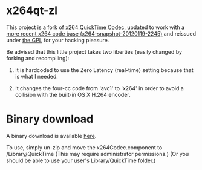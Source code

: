 x264qt-zl
=========

This project is a fork of <a
href="http://developer.berlios.de/projects/x264qtcodec/">x264
QuickTime Codec</a>, updated to work with <a
href="ftp://ftp.videolan.org/pub/videolan/x264/snapshots/x264-snapshot-20120119-2245.tar.bz2">a more recent
x264 code base (x264-snapshot-20120119-2245)</a> and reissued under
<a href="http://www.gnu.org/licenses/gpl-2.0.html">the GPL</a> for your hacking pleasure.

Be advised that this little project takes two liberties (easily
changed by forking and recompiling):

  1. It is hardcoded to use the Zero Latency (real-time) setting
  because that is what I needed.

  2. It changes the four-cc code from 'avc1' to 'x264' in order to
  avoid a collision with the built-in OS X H.264 encoder.

Binary download
===============

A binary download is available <a href="">here</a>.

To use, simply un-zip and move the x264Codec.component to
/Library/QuickTime (This may require administrator permissions.)  (Or
you should be able to use your user's Library/QuickTime folder.)
